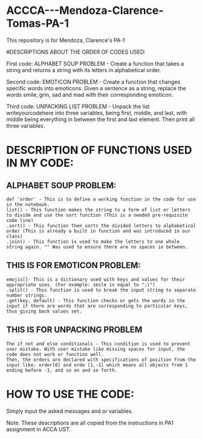 # ACCCA---Mendoza-Clarence-Tomas-PA-1
This repository is for Mendoza, Clarence's PA-1

#DESCRIPTIONS ABOUT THE ORDER OF CODES USED:

First code: ALPHABET SOUP PROBLEM - Create a function that takes a string and returns a string with its letters
in alphabetical order.

Second code: EMOTICON PROBLEM - Create a function that changes specific words into emoticons. Given a sentence
as a string, replace the words smile, grin, sad and mad with their corresponding emoticon.

Third code: UNPACKING LIST PROBLEM - Unpack the list writeyourcodehere into three variables, being first,
middle, and last, with middle being everything in between the first and last element. Then print all three
variables.

# DESCRIPTION OF FUNCTIONS USED IN MY CODE:

## ALPHABET SOUP PROBLEM:
```
def 'order' - This is to define a working function in the code for use in the notebook.
list() - This function makes the string to a form of list or letters to divide and use the sort function (This is a needed pre-requisite code line)
.sort() - This function then sorts the divided letters to alphabetical order (This is already a built in function and was introduced in our class)
.join() - This function is used to make the letters to one whole string again. "" Was used to ensure there are no spaces in between.
```

## THIS IS FOR EMOTICON PROBLEM:
```
emojis[]- This is a dictionary used with keys and values for their appropriate uses. (For example: smile is equal to ":)")
.split() - This function is used to break the input string to separate number strings.
.get(key, default) - This function checks or gets the words in the input if there are words that are corresponding to particular keys, thus giving back values set.
```

## THIS IS FOR UNPACKING PROBLEM
```
The if not and else conditionals - This condition is used to prevent user mistake. With user mistake like missing spaces for input, the code does not work or function well.
Then, the orders are declared with specifications of position from the input like: order[0] and orde [1,-1] which means all objects from 1 ending before -1, and so on and so forth.
```
# HOW TO USE THE CODE:
Simply input the asked messages and or variables.

Note: These descriptions are all copied from the instructions in PA1 assignment in ACCA UST.
